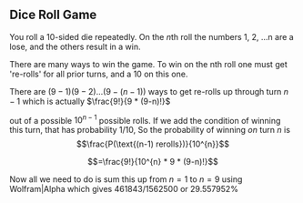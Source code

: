 ## Dice Roll Game

You roll a 10-sided die repeatedly.
On the $n$th roll the numbers 1, 2, ...n are a lose, and the others result in a win.

There are many ways to win the game. To win on the nth roll one must get 're-rolls' for all prior turns, and a 10 on this one.

There are $(9-1)(9-2)...(9-(n-1))$ ways to get re-rolls up through turn $n-1$ which is actually $\frac{9!}{9 * (9-n)!}$

out of a possible $10^{n-1}$ possible rolls. If we add the condition of winning this turn, that has probability $1/10$, So the probability of winning *on* turn $n$ is
$$\frac{P(\text{(n-1) rerolls})}{10^{n}}$$

$$=\frac{9!}{10^{n} * 9 * (9-n)!}$$

Now all we need to do is sum this up from $n=1$ to $n=9$ using Wolfram|Alpha which gives $461843/1562500$ or $29.557952\%$




